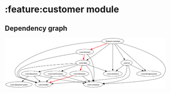 # :feature:customer module
## Dependency graph
![Dependency graph](../../docs/images/graphs/dep_graph_feature_customer.svg)
